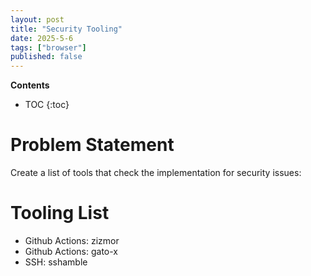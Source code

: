 ```yaml
---
layout: post
title: "Security Tooling"
date: 2025-5-6
tags: ["browser"]
published: false
---
```


**Contents**
* TOC
{:toc}

# Problem Statement

Create a list of tools that check the implementation for security issues: 

# Tooling List

* Github Actions: zizmor
* Github Actions: gato-x
* SSH: sshamble
